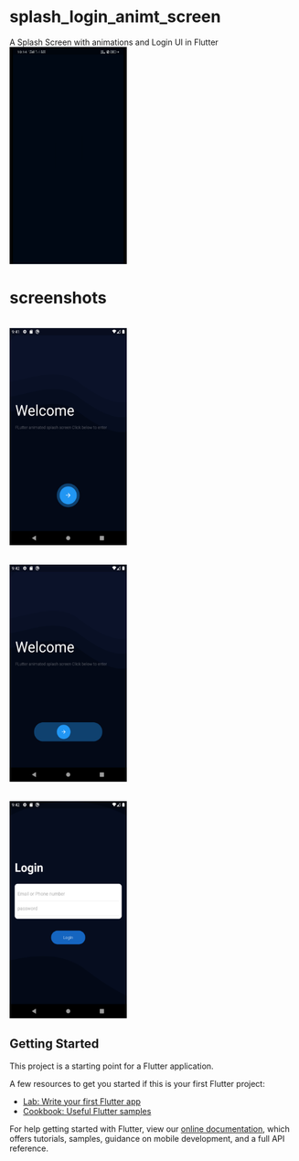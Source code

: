 # splash_login_animt_screen

A Splash Screen with animations and Login UI in Flutter
<br/><img src="https://github.com/rahamanar/splash_animt_login_UI/blob/main/assets/images/splash_animate_UI.gif" width="205" height="380">


# screenshots
<br/><img src="https://github.com/rahamanar/splash_animt_login_UI/blob/main/assets/images/Screenshot_1.png" width="205" height="380">

<br/><img src="https://github.com/rahamanar/splash_animt_login_UI/blob/main/assets/images/Screenshot_2.png" width="205" height="380">

<br/><img src="https://github.com/rahamanar/splash_animt_login_UI/blob/main/assets/images/Screenshot_3.png" width="205" height="380">


## Getting Started

This project is a starting point for a Flutter application.

A few resources to get you started if this is your first Flutter project:

- [Lab: Write your first Flutter app](https://flutter.dev/docs/get-started/codelab)
- [Cookbook: Useful Flutter samples](https://flutter.dev/docs/cookbook)

For help getting started with Flutter, view our
[online documentation](https://flutter.dev/docs), which offers tutorials,
samples, guidance on mobile development, and a full API reference.
